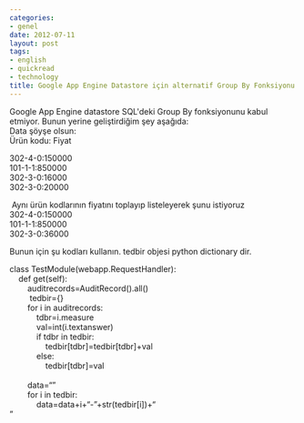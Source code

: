 ```yaml
---
categories:
- genel
date: 2012-07-11
layout: post
tags:
- english
- quickread
- technology
title: Google App Engine Datastore için alternatif Group By Fonksiyonu
---
```


Google App Engine datastore SQL'deki Group By fonksiyonunu kabul etmiyor. Bunun yerine geliştirdiğim şey aşağıda:  
Data şöyşe olsun:  
Ürün kodu: Fiyat  
  
302-4-0:150000  
101-1-1:850000  
302-3-0:16000  
302-3-0:20000  
  
 Aynı ürün kodlarının fiyatını toplayıp listeleyerek şunu istiyoruz   
302-4-0:150000  
101-1-1:850000  
302-3-0:36000  
  
  
Bunun için şu kodları kullanın. tedbir objesi python dictionary dir.  
  
  
  
  
class TestModule(webapp.RequestHandler):  
    def get(self):   
        auditrecords=AuditRecord().all()  
         tedbir={}  
        for i in auditrecords:  
            tdbr=i.measure  
            val=int(i.textanswer)  
            if tdbr in tedbir:  
                tedbir\[tdbr\]=tedbir\[tdbr\]+val  
            else:  
                tedbir\[tdbr\]=val  
         
        data=“”  
        for i in tedbir:  
            data=data+i+“-”+str(tedbir\[i\])+“  
”
